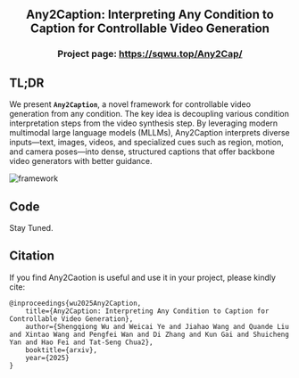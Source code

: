 


## <div align="center"> Any2Caption: Interpreting Any Condition to Caption for Controllable Video Generation </div>


### <div align="center"> Project page: https://sqwu.top/Any2Cap/ </div>


## TL;DR

We present **`Any2Caption`**, a novel framework for controllable video generation from any condition. The key idea is decoupling various condition interpretation steps from the video synthesis step. By leveraging modern multimodal large language models (MLLMs), Any2Caption interprets diverse inputs—text, images, videos, and specialized cues such as region, motion, and camera poses—into dense, structured captions that offer backbone video generators with better guidance.


 ![framework](./assets/intro.png)



## Code
Stay Tuned.




## Citation

If you find Any2Caotion is useful and use it in your project, please kindly cite:
```
@inproceedings{wu2025Any2Caption,
    title={Any2Caption: Interpreting Any Condition to Caption for Controllable Video Generation},
    author={Shengqiong Wu and Weicai Ye and Jiahao Wang and Quande Liu and Xintao Wang and Pengfei Wan and Di Zhang and Kun Gai and Shuicheng Yan and Hao Fei and Tat-Seng Chua2},
    booktitle={arxiv},
    year={2025}
}
```


